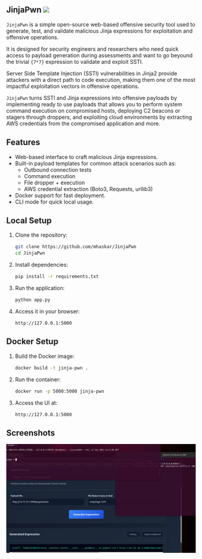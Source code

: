 ## JinjaPwn ![](https://img.shields.io/badge/python-3-yellow)

`JinjaPwn` is a simple open-source web-based offensive security tool used to generate, test, and validate malicious Jinja expressions for exploitation and offensive operations.

It is designed for security engineers and researchers who need quick access to payload generation during assessments and want to go beyound the trivial `{7*7}` expression to validate and exploit SSTI.

Server Side Template Injection (SSTI) vulnerabilities in Jinja2 provide attackers with a direct path to code execution, making them one of the most impactful exploitation vectors in offensive operations. 

`JinjaPwn` turns SSTI and Jinja expressions into offensive payloads by implementing ready to use payloads that allows you to perform system command execution on compromised hosts, deploying C2 beacons or stagers through droppers, and exploiting cloud environments by extracting AWS credentials from the compromised application and more.


## Features

- Web-based interface to craft malicious Jinja expressions.
- Built-in payload templates for common attack scenarios such as:
  - Outbound connection tests
  - Command execution
  - File dropper + execution
  - AWS credential extraction (Boto3, Requests, urllib3)
- Docker support for fast deployment.
- CLI mode for quick local usage.


## Local Setup

1. Clone the repository:
   ```bash
   git clone https://github.com/mhaskar/JinjaPwn
   cd JinjaPwn
   ```

2. Install dependencies:
   ```bash
   pip install -r requirements.txt
   ```

3. Run the application:
   ```bash
   python app.py
   ```

4. Access it in your browser:
   ```
   http://127.0.0.1:5000
   ```


## Docker Setup

1. Build the Docker image:
   ```bash
   docker build -t jinja-pwn .
   ```

2. Run the container:
   ```bash
   docker run -p 5000:5000 jinja-pwn
   ```

3. Access the UI at:
   ```
   http://127.0.0.1:5000
   ```

## Screenshots

![Fetch and Execute Binary Jina](screenshots/sliver-fetch-execute-jinja.png)
